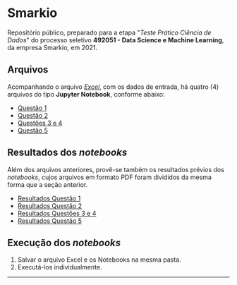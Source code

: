# Smarkio

Repositório público, preparado para a etapa "_Teste Prático Ciência de Dados_" do processo seletivo **492051 - Data Science e Machine Learning**, da empresa Smarkio, em 2021.

## Arquivos

Acompanhando o arquivo [_Excel_](teste_smarkio_lbs.xls), com os dados de entrada, há quatro (4) arquivos do tipo **Jupyter Notebook**, conforme abaixo:
- [Questão 1](Questao_1.ipynb)
- [Questão 2](Questao_2.ipynb)
- [Questões 3 e 4](Questoes_3_e_4.ipynb)
- [Questão 5](Questao_5.ipynb)

## Resultados dos _notebooks_

Além dos arquivos anteriores, provê-se também os resultados prévios dos _notebooks_, cujos arquivos em formato PDF foram divididos da mesma forma que a seção anterior.
- [Resultados Questão 1](Resultados_Questao_1.pdf)
- [Resultados Questão 2](Resultados_Questao_2.pdf)
- [Resultados Questões 3 e 4](Resultados_Questoes_3_e_4.pdf)
- [Resultados Questão 5](Resultados_Questao_5.pdf)

## Execução dos _notebooks_

1. Salvar o arquivo Excel e os Notebooks na mesma pasta.
2. Executá-los individualmente.

---
